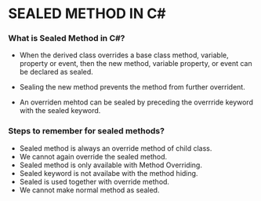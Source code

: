 # SEALED METHOD IN C#

### What is Sealed Method in C#?
- When the derived class overrides a base class method, variable, property or event, then the new method, variable property, or event can be declared as sealed.

- Sealing the new method prevents the method from further overrident.
- An overriden mehtod can be sealed by preceding the overrride keyword with the sealed keyword.

### Steps to remember for sealed methods?
- Sealed method is always an override method of child class.
- We cannot again override the sealed method.
- Sealed method is only available with Method Overriding.
- Sealed keyword is not availabe with the method hiding.
- Sealed is used together with override method.
- We cannot make normal method as sealed.



